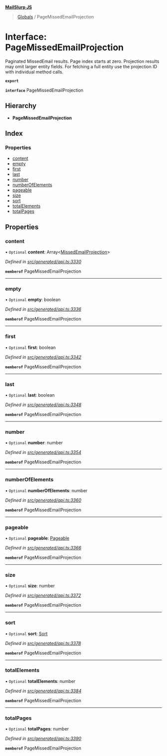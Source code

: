**[MailSlurp JS](../README.md)**

> [Globals](../README.md) / PageMissedEmailProjection

# Interface: PageMissedEmailProjection

Paginated MissedEmail results. Page index starts at zero. Projection results may omit larger entity fields. For fetching a full entity use the projection ID with individual method calls.

**`export`** 

**`interface`** PageMissedEmailProjection

## Hierarchy

* **PageMissedEmailProjection**

## Index

### Properties

* [content](pagemissedemailprojection.md#content)
* [empty](pagemissedemailprojection.md#empty)
* [first](pagemissedemailprojection.md#first)
* [last](pagemissedemailprojection.md#last)
* [number](pagemissedemailprojection.md#number)
* [numberOfElements](pagemissedemailprojection.md#numberofelements)
* [pageable](pagemissedemailprojection.md#pageable)
* [size](pagemissedemailprojection.md#size)
* [sort](pagemissedemailprojection.md#sort)
* [totalElements](pagemissedemailprojection.md#totalelements)
* [totalPages](pagemissedemailprojection.md#totalpages)

## Properties

### content

• `Optional` **content**: Array\<[MissedEmailProjection](missedemailprojection.md)>

*Defined in [src/generated/api.ts:3330](https://github.com/mailslurp/mailslurp-client/blob/a8663d0/src/generated/api.ts#L3330)*

**`memberof`** PageMissedEmailProjection

___

### empty

• `Optional` **empty**: boolean

*Defined in [src/generated/api.ts:3336](https://github.com/mailslurp/mailslurp-client/blob/a8663d0/src/generated/api.ts#L3336)*

**`memberof`** PageMissedEmailProjection

___

### first

• `Optional` **first**: boolean

*Defined in [src/generated/api.ts:3342](https://github.com/mailslurp/mailslurp-client/blob/a8663d0/src/generated/api.ts#L3342)*

**`memberof`** PageMissedEmailProjection

___

### last

• `Optional` **last**: boolean

*Defined in [src/generated/api.ts:3348](https://github.com/mailslurp/mailslurp-client/blob/a8663d0/src/generated/api.ts#L3348)*

**`memberof`** PageMissedEmailProjection

___

### number

• `Optional` **number**: number

*Defined in [src/generated/api.ts:3354](https://github.com/mailslurp/mailslurp-client/blob/a8663d0/src/generated/api.ts#L3354)*

**`memberof`** PageMissedEmailProjection

___

### numberOfElements

• `Optional` **numberOfElements**: number

*Defined in [src/generated/api.ts:3360](https://github.com/mailslurp/mailslurp-client/blob/a8663d0/src/generated/api.ts#L3360)*

**`memberof`** PageMissedEmailProjection

___

### pageable

• `Optional` **pageable**: [Pageable](pageable.md)

*Defined in [src/generated/api.ts:3366](https://github.com/mailslurp/mailslurp-client/blob/a8663d0/src/generated/api.ts#L3366)*

**`memberof`** PageMissedEmailProjection

___

### size

• `Optional` **size**: number

*Defined in [src/generated/api.ts:3372](https://github.com/mailslurp/mailslurp-client/blob/a8663d0/src/generated/api.ts#L3372)*

**`memberof`** PageMissedEmailProjection

___

### sort

• `Optional` **sort**: [Sort](sort.md)

*Defined in [src/generated/api.ts:3378](https://github.com/mailslurp/mailslurp-client/blob/a8663d0/src/generated/api.ts#L3378)*

**`memberof`** PageMissedEmailProjection

___

### totalElements

• `Optional` **totalElements**: number

*Defined in [src/generated/api.ts:3384](https://github.com/mailslurp/mailslurp-client/blob/a8663d0/src/generated/api.ts#L3384)*

**`memberof`** PageMissedEmailProjection

___

### totalPages

• `Optional` **totalPages**: number

*Defined in [src/generated/api.ts:3390](https://github.com/mailslurp/mailslurp-client/blob/a8663d0/src/generated/api.ts#L3390)*

**`memberof`** PageMissedEmailProjection
